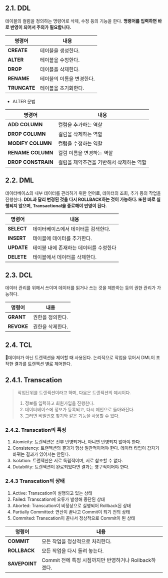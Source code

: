 ## 2.1. DDL
테이블의 컬럼을 정의하는 명령어로 삭제, 수정 등의 기능을 한다.
**명령어를 입력하면 바로 반영이 되어서 주의가 필요합니다.**

|명령어|내용|
|---|---|
|**CREATE**|테이블을 생성한다.|
|**ALTER**|테이블을 수정한다.|
|**DROP**|테이블을 삭제한다.|
|**RENAME**|테이블의 이름을 변경한다.|
|**TRUNCATE**|테이블을 초기화한다.|

- ALTER 문법

|명령어|내용|
|---|---|
|**ADD COLUMN**|컬럼을 추가하는 역할|
|**DROP COLUMN**|컬럼을 삭제하는 역할|
|**MODIFY COLUMN**|컬럼을 수정하는 역할|
|**RENAME COLUMN**|컬럼 이름을 변경하는 역할|
|**DROP CONSTRAIN**|컬럼을 제약조건을 기반해서 삭제하는 역할|

## 2.2. DML
데이터베이스의 내부 데이터를 관리하기 위한 언어로, 데이터의 조회, 추가 등의 작업을 진행한다.
**DDL과 달리 변경된 것을 다시 ROLLBACK하는 것이 가능하다. 또한 바로 실행되지 않으며, Transactional을 종료해야 반영이 된다.**

|명령어|내용|
|---|---|
|**SELECT**|데이터베이스에서 데이터를 검색한다.|
|**INSERT**|테이블에 데이터를 추가한다.|
|**UPDATE**|테이블 내에 존재하는 데이터를 수정한다|
|**DELETE**|테이블에서 데이터를 삭제한다.|

## 2.3. DCL
데이터 관리를 위해서 쓰이며 데이터를 읽거나 쓰는 것을 제한하는 등의 권한 관리가 가능하다.

|명령어|내용|
|---|---|
|**GRANT**|권한을 정의한다.|
|**REVOKE**|권한을 삭제한다.|

## 2.4. TCL
데이터가 아닌 트랜젝션을 제어할 때 사용된다. 논리적으로 작업을 묶어서 DML이 조작한 결과를 트랜젝션 별로 제어한다.

## 2.4.1. Transcation
> 작업단위를 트랜젝션이라고 하며, 다음은 트랜젝션의 예시이다.
> 1. 정보를 입력하고 회원가입을 진행한다.
> 2. 데이터베이스에 정보가 등록되고, 다시 메인으로 돌아와진다.
> 3. 그러면 비밀번호 찾기와 같은 기능을 사용할 수 있다.

### 2.4.2.  Transcation의 특징
1. Atomicity: 트랜젝션은 전부 반영되거나, 아니면 반영되지 않아야 한다.
2. Consistency: 트랜젝션의 결과가 항상 일관적이어야 한다. 데이터 타입이 갑자기 바뀌는 결과가 있어서는 안된다.
3. Isolation: 트랜젝션은 서로 독립적이며, 서로 참조할 수 없다.
4. Dutability: 트랜젝션이 완료되었다면 결과는 영구적이어야 한다.

### 2.4.3 Transcation의 상태
1. Active: Transcation이 실행되고 있는 상태
2. Failed: Transcation에 오류가 발생해 중단된 상태
3. Aborted: Transcation이 비정상으로 실행되어 Rollback된 상태
4. Partially Committed: 연산이 끝나고 Commit이 되기 전의 상태
5. Commited: Transcation이 끝나서 정상적으로 Commit이 된 상태

|명령어|내용|
|---|---|
|**COMMIT**|모든 작업을 정상적으로 처리한다.|
|**ROLLBACK**|모든 작업을 다시 돌려 놓는다.|
|**SAVEPOINT**|Commit 전에 특정 시점까지만 반영하거나 Rollback하겠다.|
